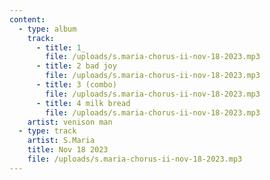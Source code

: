 ```yaml
---
content:
  - type: album
    track:
      - title: 1_
        file: /uploads/s.maria-chorus-ii-nov-18-2023.mp3
      - title: 2 bad joy
        file: /uploads/s.maria-chorus-ii-nov-18-2023.mp3
      - title: 3 (combo)
        file: /uploads/s.maria-chorus-ii-nov-18-2023.mp3
      - title: 4 milk bread
        file: /uploads/s.maria-chorus-ii-nov-18-2023.mp3
    artist: venison man
  - type: track
    artist: S.Maria
    title: Nov 18 2023
    file: /uploads/s.maria-chorus-ii-nov-18-2023.mp3
---
```

